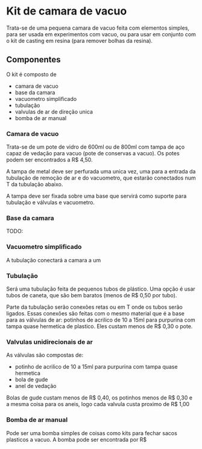 # Kit de camara de vacuo

Trata-se de uma pequena camara de vacuo feita com elementos simples, para ser usada em experimentos com vacuo, ou para usar em conjunto com o kit de casting em resina
(para remover bolhas da resina).

## Componentes

O kit é composto de 
- camara de vacuo
- base da camara
- vacuometro simplificado
- tubulação
- valvulas de ar de direção unica
- bomba de ar manual

### Camara de vacuo
Trata-se de um pote de vidro de 600ml ou de 800ml com tampa de aço capaz de vedação para vacuo (pote de conservas a vacuo). Os potes podem ser
encontrados a R$ 4,50.

A tampa de metal deve ser perfurada uma unica vez, uma para a entrada da tubulação de remoção de ar e do vacuometro, que estarão
conectados num T da tubulação abaixo.

A tampa deve ser fixada sobre uma base que servirá como suporte para tubulação e válvulas e vacuometro.

### Base da camara
TODO: 

### Vacuometro simplificado
A tubulação conectará a camara a um 

### Tubulação
Será uma tubulação feita de pequenos tubos de plástico. Uma opção é usar tubos de caneta, que são bem baratos (menos de R$ 0,50 por tubo).

Parte da tubulação serão conexões retas ou em T onde os tubos serão ligados. Essas conexões são feitas com o mesmo material que é a base
para as válvulas de ar: potinhos de acrilico de 10 a 15ml para purpurina com tampa quase hermetica de plastico. Eles custam menos de R$ 0,30 o pote.

### Valvulas unidirecionais de ar
As válvulas são compostas de:
- potinho de acrilico de 10 a 15ml para purpurina com tampa quase hermetica
- bola de gude
- anel de vedação

Bolas de gude custam menos de R$ 0,40, os potinhos menos de R$ 0,30 e a mesma coisa para os aneis, logo cada valvula custa proximo de R$ 1,00

### Bomba de ar manual
Pode ser uma bomba simples de coisas como kits para fechar sacos plasticos a vacuo. A bomba pode ser encontrada por R$ 



